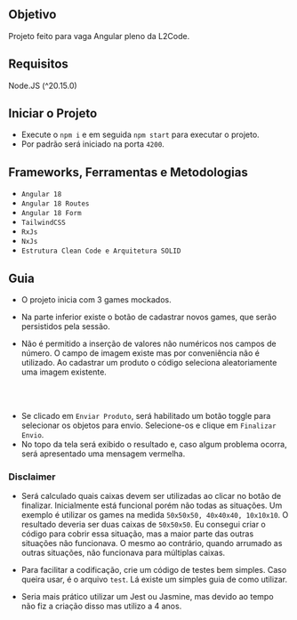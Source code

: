 ## Objetivo

Projeto feito para vaga Angular pleno da L2Code.

## Requisitos

Node.JS (^20.15.0)

## Iniciar o Projeto

- Execute o `npm i` e em seguida `npm start` para executar o projeto.<br>
- Por padrão será iniciado na porta `4200`.


## Frameworks, Ferramentas e Metodologias

- `Angular 18`
- `Angular 18 Routes`
- `Angular 18 Form`
- `TailwindCSS`
- `RxJs`
- `NxJs`
- `Estrutura Clean Code e Arquitetura SOLID`

## Guia

- O projeto inicia com 3 games mockados.

- Na parte inferior existe o botão de cadastrar novos games, que serão persistidos pela sessão.
- Não é permitido a inserção de valores não numéricos  nos campos de número. O campo de imagem existe mas por conveniência não é utilizado. Ao cadastrar um produto o código seleciona aleatoriamente uma imagem existente.

<br><br>

- Se clicado em `Enviar Produto`, será habilitado um botão toggle para selecionar os objetos para envio. Selecione-os e clique em `Finalizar Envio`.
- No topo da tela será exibido o resultado e, caso algum problema ocorra, será apresentado uma mensagem vermelha.

### Disclaimer
- Será calculado quais caixas devem ser utilizadas ao clicar no botão de finalizar. Inicialmente está funcional porém não todas as situações. Um exemplo é utilizar os games na medida `50x50x50, 40x40x40, 10x10x10`. O resultado deveria ser duas caixas de `50x50x50`. Eu consegui criar o código para cobrir essa situação, mas a maior parte das outras situações não funcionava. O mesmo ao contrário, quando arrumado as outras situações, não funcionava para múltiplas caixas.

- Para facilitar a codificação, crie um código de testes bem simples. Caso queira usar, é o arquivo `test`. Lá existe um simples guia de como utilizar.
- Seria mais prático utilizar um Jest ou Jasmine, mas devido ao tempo não fiz a criação disso mas utilizo a 4 anos.
